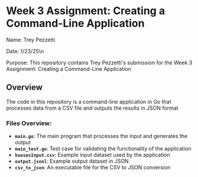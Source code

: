 # Week 3 Assignment: Creating a Command-Line Application
Name: Trey Pezzetti

Date: 1/23/25\n

Purpose: This repository contains Trey Pezzetti's submission for the Week 3 Assignment: Creating a Command-Line Application

## Overview
The code in this repository is a command-line application in Go that processes data from a CSV file and outputs the results in JSON format

### Files Overview:
- **`main.go`**: The main program that processes the input and generates the output
- **`main_test.go`**: Test case for validating the functionality of the application
- **`housesInput.csv`**: Example input dataset used by the application
- **`output.jsonl`**: Example output dataset in JSON
- **`csv_to_json`**: An executable file for the CSV to JSON conversion
